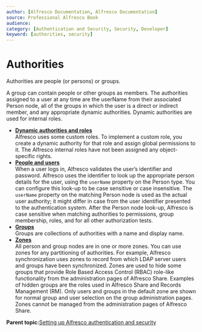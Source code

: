 ```yaml
---
author: [Alfresco Documentation, Alfresco Documentation]
source: Professional Alfresco Book
audience: 
category: [Authentication and Security, Security, Developer]
keyword: [authorities, security]
---
```


# Authorities

Authorities are people \(or persons\) or groups.

A group can contain people or other groups as members. The authorities assigned to a user at any time are the userName from their associated Person node, all of the groups in which the user is a direct or indirect member, and any appropriate dynamic authorities. Dynamic authorities are used for internal roles.

-   **[Dynamic authorities and roles](../concepts/secur-DynAuthRoles.md)**  
Alfresco uses some custom roles. To implement a custom role, you create a dynamic authority for that role and assign global permissions to it. The Alfresco internal roles have not been assigned any object-specific rights.
-   **[People and users](../concepts/secur-peopleusers.md)**  
When a user logs in, Alfresco validates the user’s identifier and password. Alfresco uses the identifier to look up the appropriate person details for the user, using the `userName` property on the Person type. You can configure this look-up to be case sensitive or case insensitive. The `userName` property on the matching Person node is used as the actual user authority; it might differ in case from the user identifier presented to the authentication system. After the Person node look-up, Alfresco is case sensitive when matching authorities to permissions, group membership, roles, and for all other authorization tests.
-   **[Groups](../concepts/secur-groups.md)**  
Groups are collections of authorities with a name and display name.
-   **[Zones](../concepts/secur-zones.md)**  
All person and group nodes are in one or more zones. You can use zones for any partitioning of authorities. For example, Alfresco synchronization uses zones to record from which LDAP server users and groups have been synchronized. Zones are used to hide some groups that provide Role Based Access Control \(RBAC\) role-like functionality from the administration pages of Alfresco Share. Examples of hidden groups are the roles used in Alfresco Share and Records Management \(RM\). Only users and groups in the default zone are shown for normal group and user selection on the group administration pages. Zones cannot be managed from the administration pages of Alfresco Share.

**Parent topic:**[Setting up Alfresco authentication and security](../concepts/auth-intro.md)

